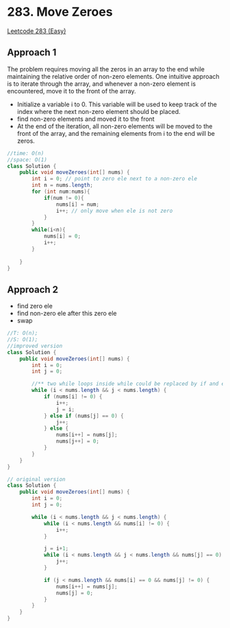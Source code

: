 # 283. Move Zeroes

[Leetcode 283 (Easy)][283]

[283]: https://leetcode.com/problems/move-zeroes/description/

## Approach 1
The problem requires moving all the zeros in an array to the end while maintaining the relative order of non-zero elements. One intuitive approach is to iterate through the array, and whenever a non-zero element is encountered, move it to the front of the array.
- Initialize a variable i to 0. This variable will be used to keep track of the index where the next non-zero element should be placed.
- find non-zero elements and moved it to the front
- At the end of the iteration, all non-zero elements will be moved to the front of the array, and the remaining elements from i to the end will be zeros.

```java
//time: O(n)
//space: O(1)
class Solution {
    public void moveZeroes(int[] nums) {
        int i = 0; // point to zero ele next to a non-zero ele
        int n = nums.length; 
        for (int num:nums){
            if(num != 0){
                nums[i] = num;
                i++; // only move when ele is not zero
            }
        }
        while(i<n){
            nums[i] = 0;
            i++;
        }
    
    }
}
```

## Approach 2
- find zero ele
- find non-zero ele after this zero ele
- swap

```java
//T: O(n);
//S: O(1);
//improved version
class Solution {
    public void moveZeroes(int[] nums) {
        int i = 0;
        int j = 0;

        //** two while loops inside while could be replaced by if and else if 
        while (i < nums.length && j < nums.length) {
            if (nums[i] != 0) {
                i++;
                j = i;
            } else if (nums[j] == 0) {
                j++;
            } else {
                nums[i++] = nums[j];
                nums[j++] = 0;
            }
        }
    }
}

// original version
class Solution {
    public void moveZeroes(int[] nums) {
        int i = 0;
        int j = 0;

        while (i < nums.length && j < nums.length) {
            while (i < nums.length && nums[i] != 0) {
                i++;
            }

            j = i+1;
            while (i < nums.length && j < nums.length && nums[j] == 0) {
                j++;
            }

            if (j < nums.length && nums[i] == 0 && nums[j] != 0) {
                nums[i++] = nums[j];
                nums[j] = 0;
            }
        }
    }
}
```